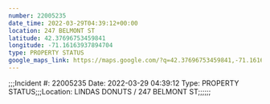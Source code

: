 ```yaml
---
number: 22005235
date_time: 2022-03-29T04:39:12+00:00
location: 247 BELMONT ST
latitude: 42.37696753459841
longitude: -71.16163937894704
type: PROPERTY STATUS
google_maps_link: https://maps.google.com/?q=42.37696753459841,-71.16163937894704
---
```


;;;Incident #: 22005235  Date: 2022-03-29 04:39:12   Type: PROPERTY STATUS;;;Location: LINDAS DONUTS / 247 BELMONT ST;;;;;;
